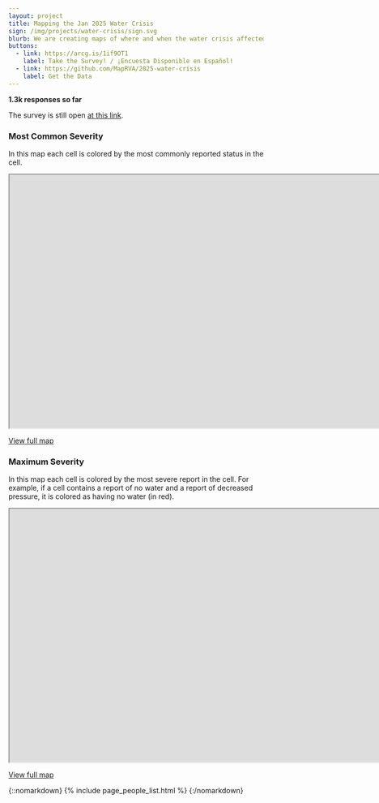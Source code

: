 ```yaml
---
layout: project
title: Mapping the Jan 2025 Water Crisis
sign: /img/projects/water-crisis/sign.svg
blurb: We are creating maps of where and when the water crisis affected Richmonders.
buttons:
  - link: https://arcg.is/1if9OT1
    label: Take the Survey! / ¡Encuesta Disponible en Español!
  - link: https://github.com/MapRVA/2025-water-crisis
    label: Get the Data
---
```


<b id="meta">1.3k responses so far</b>

The survey is still open [at this link](https://arcg.is/1if9O).

### Most Common Severity

In this map each cell is colored by the most commonly reported status in the cell.

<iframe
  width="10000"
  height="500"
  src="https://overpass-ultra.us/#map&query=url:https://maprva.github.io/2025-water-crisis/mode_severity.ultra">
</iframe>

[View full map](https://overpass-ultra.us/#map&query=url:https://maprva.github.io/2025-water-crisis/max_severity.ultra)

### Maximum Severity

In this map each cell is colored by the most severe report in the cell. For example, if a cell contains a report of no water and a report of decreased pressure, it is colored as having no water (in red).

<iframe
  width="10000"
  height="500"
  src="https://overpass-ultra.us/#map&query=url:https://maprva.github.io/2025-water-crisis/max_severity.ultra">
</iframe>

[View full map](https://overpass-ultra.us/#map&query=url:https://maprva.github.io/2025-water-crisis/max_severity.ultra)

{::nomarkdown}
{% include page_people_list.html %}
{:/nomarkdown}
